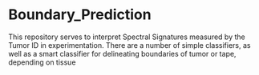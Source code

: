 # Boundary_Prediction

This repository serves to interpret Spectral Signatures measured by the Tumor ID in experimentation. There are a number of simple classifiers, as well as a smart classifier for delineating boundaries of tumor or tape, depending on tissue

